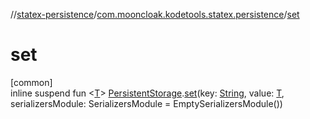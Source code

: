//[statex-persistence](../../index.md)/[com.mooncloak.kodetools.statex.persistence](index.md)/[set](set.md)

# set

[common]\
inline suspend fun &lt;[T](set.md)&gt; [PersistentStorage](-persistent-storage/index.md).[set](set.md)(key: [String](https://kotlinlang.org/api/latest/jvm/stdlib/kotlin/-string/index.html), value: [T](set.md), serializersModule: SerializersModule = EmptySerializersModule())
